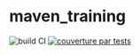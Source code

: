 # maven_training
![build CI](https://github.com/DavidNGIN/maven_training/actions/workflows/build.yml/badge.svg)
[![couverture par tests](https://codecov.io/gh/DavidNGIN/maven_training/branch/main/graph/badge.svg?token=TUJUMCUMTC)](https://codecov.io/gh/DavidNGIN/maven_training)

